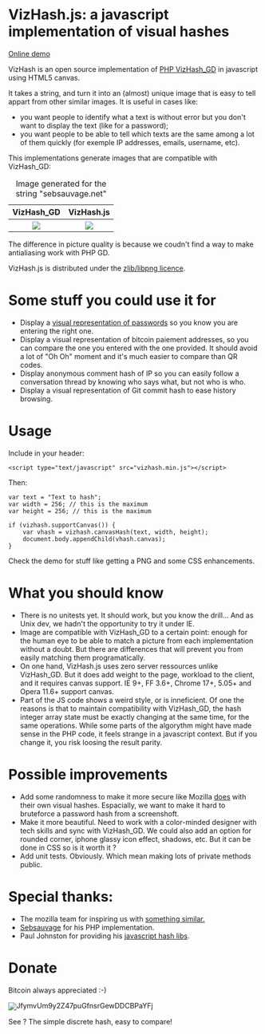 VizHash.js: a javascript implementation of visual hashes
========================================================

<a href="http://jsfiddle.net/2nYsg/3/embedded/result/">Online demo</a>

VizHash is an open source implementation of <a href="http://sebsauvage.net/wiki/doku.php?id=php:vizhash_gd">PHP VizHash_GD</a> in javascript using HTML5 canvas.

It takes a string, and turn it into an (almost) unique image that is easy to tell appart from other similar images. It is useful in cases like:

- you want people to identify what a text is without error but you don't want to display the text (like for a password);
- you want people to be able to tell which texts are the same among a lot of them quickly (for exemple IP addresses, emails, username, etc).

This implementations generate images that are compatible with VizHash_GD:

<table>
    <caption>Image generated for the string "sebsauvage.net"</caption>
    <thead>
        <tr>
            <th>VizHash_GD</th>
            <th>VizHash.js</th>
        </tr>
    </thead>
    <tbody>
        <tr>
            <th><img src="https://github.com/sametmax/VizHash.js/raw/master/vizhash_gd.png"></th>
            <th><img src="https://github.com/sametmax/VizHash.js/raw/master/vizhash_js.png"></th>
        </tr>
    </tbody>
</table>

The difference in picture quality is because we coudn't find a way to make antialiasing work with PHP GD.

VizHash.js is distributed under the <a href="http://www.opensource.org/licenses/zlib-license.php">zlib/libpng licence</a>.

Some stuff you could use it for
================================

* Display a <a href="http://jsfiddle.net/tXKj8/4/embedded/result/">visual representation of passwords</a> so you know you are entering the right one.
* Display a visual representation of bitcoin paiement addresses, so you can compare the one you entered with the one provided. It should avoid a lot of "Oh Oh" moment and it's much easier to compare than QR codes.
* Display anonymous comment hash of IP so you can easily follow a conversation thread by knowing who says what, but not who is who.
* Display a visual representation of Git commit hash to ease history browsing.


Usage
======

Include in your header:

    <script type="text/javascript" src="vizhash.min.js"></script>

Then:

    var text = "Text to hash";
    var width = 256; // this is the maximum
    var height = 256; // this is the maximum

    if (vizhash.supportCanvas()) {
        var vhash = vizhash.canvasHash(text, width, height);
        document.body.appendChild(vhash.canvas);
    }

Check the demo for stuff like getting a PNG and some CSS enhancements.


What you should know
=====================

* There is no unitests yet. It should work, but you know the drill... And as Unix dev, we hadn't the opportunity to try it under IE.
* Image are compatible with VizHash_GD to a certain point: enough for the human eye to be able to match a picture from each implementation without a doubt. But there are differences that will prevent you from easily matching them programatically.
* On one hand, VizHash.js uses zero server ressources unlike VizHash_GD. But it does add weight to the page, workload to the client, and it requires canvas support. IE 9+, FF 3.6+, Chrome 17+, 5.05+ and Opera 11.6+ support canvas.
* Part of the JS code shows a weird style, or is inneficient. Of one the reasons is that to maintain compatibility with VizHash_GD, the hash integer array state must be exactly changing at the same time, for the same operations. While some parts of the algorythm might have made sense in the PHP code, it feels strange in a javascript context. But if you change it, you risk loosing the result parity.

Possible improvements
======================

* Add some randomness to make it more secure like Mozilla <a href="https://github.com/mozilla/watchdog-visualhash/blob/master/Chrome/util.js#L49">does</a> with their own visual hashes. Espacially, we want to make it hard to bruteforce a password hash from a screenshoft.
* Make it more beautiful. Need to work with a color-minded designer with tech skills and sync with VizHash_GD. We could also add an option for rounded corner, iphone glassy icon effect, shadows, etc. But it can be done in CSS so is it worth it ?
* Add unit tests. Obviously. Which mean making lots of private methods public.


Special thanks:
===============

* The mozilla team for inspiring us with <a href="https://wiki.mozilla.org/Identity/Watchdog/Visual_Hashing">something similar</div>.
* <a href="http://sebsauvage.net">Sebsauvage</a> for his PHP implementation.
* Paul Johnston for providing his <a href="http://pajhome.org.uk/crypt/md5/index.html">javascript hash libs</a>.

Donate
=======

Bitcoin always appreciated :-)

<img style="vertical-align:middle;" src="https://github.com/sametmax/VizHash.js/raw/master/bitcoin_hash.png">JfymvUm9y2Z47puGfnsrGewDDCBPaYFj</a>

See ? The simple discrete hash, easy to compare!